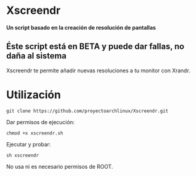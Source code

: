 # Xscreendr
#### Un script basado en la creación de resolución de pantallas
## Éste script está en BETA y puede dar fallas, no daña al sistema

Xscreendr te permite añadir nuevas resoluciones a tu monitor con Xrandr.

# Utilización

`git clone https://github.com/proyectoarchlinux/Xscreendr.git`

Dar permisos de ejecución:

`chmod +x xscreendr.sh`

Ejecutar y probar:

`sh xscreendr`

No usa ni es necesario permisos de ROOT.
